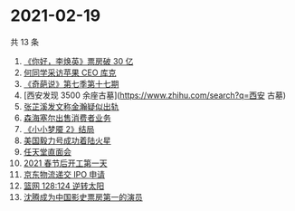 # 2021-02-19

共 13 条

<!-- BEGIN -->
<!-- 最后更新时间 Fri Feb 19 2021 14:04:48 GMT+0800 (CST) -->
1. [《你好，李焕英》票房破 30 亿](https://www.zhihu.com/search?q=你好李焕英)
1. [何同学采访苹果 CEO 库克](https://www.zhihu.com/search?q=何同学采访库克)
1. [《奇葩说》第七季第十七期](https://www.zhihu.com/search?q=奇葩说)
1. [西安发现 3500 余座古墓](https://www.zhihu.com/search?q=西安 古墓)
1. [张芷溪发文称金瀚疑似出轨](https://www.zhihu.com/search?q=张芷溪金瀚)
1. [森海塞尔出售消费者业务](https://www.zhihu.com/search?q=森海塞尔)
1. [《小小梦魇 2》结局](https://www.zhihu.com/search?q=小小梦魇2)
1. [美国毅力号成功着陆火星](https://www.zhihu.com/search?q=毅力号)
1. [任天堂直面会](https://www.zhihu.com/search?q=任天堂)
1. [2021 春节后开工第一天](https://www.zhihu.com/search?q=初七上班)
1. [京东物流递交 IPO 申请](https://www.zhihu.com/search?q=京东物流)
1. [篮网 128:124 逆转太阳](https://www.zhihu.com/search?q=篮网)
1. [沈腾成为中国影史票房第一的演员](https://www.zhihu.com/search?q=沈腾)
<!-- END -->
